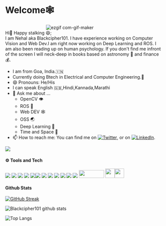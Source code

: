 # Welcome🕸️
&nbsp;&nbsp;&nbsp;&nbsp;&nbsp;&nbsp;&nbsp;&nbsp;&nbsp;&nbsp;&nbsp;&nbsp;&nbsp;&nbsp;&nbsp;&nbsp;&nbsp;&nbsp;&nbsp;&nbsp;&nbsp;&nbsp;&nbsp;&nbsp;&nbsp;&nbsp;&nbsp;&nbsp;&nbsp;&nbsp;&nbsp;&nbsp;   ![ezgif com-gif-maker](https://user-images.githubusercontent.com/33775493/118620090-d04aff80-b7e2-11eb-883e-4e859741abd5.gif)<br>
Hi:wave: Happy stalking 😄;<br>
I am Nehal aka Blackcipher101. I have experience working on Computer Vision and Web Dev.I am right now working on Deep Learning and ROS. I am also been reading up on 
human psychology. If you don't find me infront of the screen I will neck-deep in books based on astronomy :satellite: and finance 💰.


- I am from Goa, India.:india:
- Currently doing Btech in Electrical and Computer Engineering.:school:
- 😄 Pronouns: He/His
- I can speak English :uk:,Hindi,Kannada,Marathi
- 💬 Ask me about ...
    - OpenCV :eye:
    - ROS :robot:
    - Web DEV :spider_web:
    - OSS :earth_asia:
    - Deep Learning :brain:
    - Time and Space :milky_way:
- 📫 How to reach me: 
You can find me on [![Twitter][1.2]][1], or on [![LinkedIn][2.2]][2].

<!-- Icons -->

[1.2]: http://i.imgur.com/wWzX9uB.png (twitter icon without padding)
[2.2]: https://raw.githubusercontent.com/MartinHeinz/MartinHeinz/master/linkedin-3-16.png (LinkedIn icon without padding)

<!-- Links to your social media accounts -->

[1]: https://twitter.com/NevleNehal
[2]: https://www.linkedin.com/in/nehalnevle/
![](https://komarev.com/ghpvc/?username=Blackcipher101)
#### :gear: Tools and Tech 


![](https://img.shields.io/badge/Linux-OS-informational?style=flat&logo=linux-mint&logoColor=white&color=2bbc8a) ![](https://img.shields.io/badge/Raspberry-Hardware-informational?style=flat&logo=raspberry-pi&logoColor=white&color=2bbc8a) ![](https://img.shields.io/badge/atom-editor-informational?style=flat&logo=atom&logoColor=white&color=2bbc8a) ![](https://img.shields.io/badge/Django-Backend-informational?style=flat&logo=djangologoColor=white&color=2bbc8a)
![](https://img.shields.io/badge/Javascript-Front-informational?style=flat&logo=Javascript&logoColor=white&color=2bbc8a)![](https://img.shields.io/badge/CSS3-Frontend-informational?style=flat&logo=CSS&logoColor=white&color=2bbc8a) ![](https://img.shields.io/badge/C++-Lang-informational?style=flat&logo=C++logoColor=white&color=2bbc8a) ![](https://img.shields.io/badge/Python-Lang-informational?style=flat&logo=pythonlogoColor=white&color=2bbc8a)
![](https://img.shields.io/badge/C-Lang-informational?style=flat&logo=ClogoColor=white&color=2bbc8a) ![](https://img.shields.io/badge/SQL-Database-informational?style=flat&logo=SQLitelogoColor=white&color=2bbc8a) ![](https://img.shields.io/badge/Ardunio-Hardware-informational?style=flat&logo=arduniologoColor=white&color=2bbc8a) ![](https://img.shields.io/badge/Blender-Tools-informational?style=flat&logo=blenderlogoColor=white&color=2bbc8a)
<img src="https://github.com/ros-infrastructure/artwork/blob/master/ros_logo.svg" height="25px" width="80px"> <img src="https://github.com/fkromer/awesome-gazebo/blob/master/gazebo_icon.svg" height="30px" width="30px"><img src="https://upload.wikimedia.org/wikipedia/commons/thumb/3/32/OpenCV_Logo_with_text_svg_version.svg/487px-OpenCV_Logo_with_text_svg_version.svg.png" height="30px" width="30px">

#### Github Stats

[![GitHub Streak](http://github-readme-streak-stats.herokuapp.com?user=Blackcipher101&theme=tokyonight&hide_border=true)](https://git.io/streak-stats)

![Blackcipher101 github stats](https://github-readme-stats.vercel.app/api?username=Blackcipher101&count_private=true&show_icons=true&theme=tokyonight&hide_border=true)

![Top Langs](https://github-readme-stats.vercel.app/api/top-langs/?username=Blackcipher101&layout=compact&count_private=true&show_icons=true&theme=tokyonight&hide_border=true)
